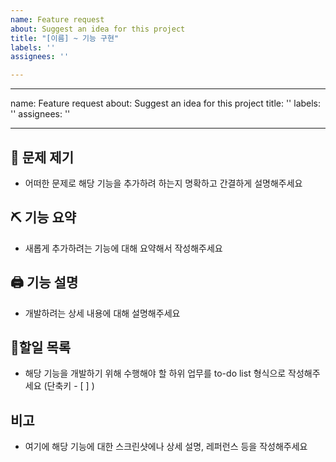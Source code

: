 ```yaml
---
name: Feature request
about: Suggest an idea for this project
title: "[이름] ~ 기능 구현"
labels: ''
assignees: ''

---
```


---
name: Feature request
about: Suggest an idea for this project
title: ''
labels: ''
assignees: ''

---

## 🧐 문제 제기
- 어떠한 문제로 해당 기능을 추가하려 하는지 명확하고 간결하게 설명해주세요

## ⛏ 기능 요약
- 새롭게 추가하려는 기능에 대해 요약해서 작성해주세요

## 🖨 기능 설명
- 개발하려는 상세 내용에 대해 설명해주세요

## 📝할일 목록
- 해당 기능을 개발하기 위해 수행해야 할 하위 업무를 to-do list 형식으로 작성해주세요 (단축키 - [ ] )

## 비고
- 여기에 해당 기능에 대한 스크린샷에나 상세 설명, 레퍼런스 등을 작성해주세요
